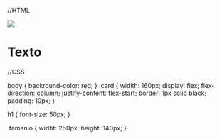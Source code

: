 //HTML

<html>
<head>
  <title>TituloPag</title>
</head>
<body>
  <div class="card">
  <img class="tamanio" src="https://images.pexels.com/photos/2189599/pexels-photo-2189599.jpeg?cs=srgb&dl=pexels-alexas-fotos-2189599.jpg&fm=jpg" />
  <h1>Texto</h1>
  </div>
  
  //CSS
  
  body {
  backround-color: red;
}
.card {
  widith: 160px;
  display: flex;
  flex-direction: column;
  justify-content: flex-start;
  border: 1px solid black;
  padding: 10px;
}

h1 {
  font-size: 50px;
}

.tamanio {
  widht: 260px;
  height: 140px;
}

